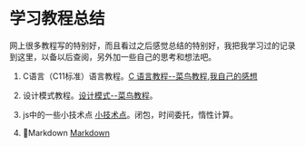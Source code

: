 # 学习教程总结

网上很多教程写的特别好，而且看过之后感觉总结的特别好，我把我学习过的记录到这里，以备以后查阅，另外加一些自己的思考和想法吧。

1. C语言（C11标准）语言教程。[C 语言教程--菜鸟教程](http://www.runoob.com/cprogramming/c-tutorial.html),[我自己的感想](C.md)

2. 设计模式教程。[设计模式--菜鸟教程](http://www.runoob.com/cprogramming/c-tutorial.html)。

3. js中的一些小技术点 [小技术点](small.md)。闭包，时间委托，惰性计算。

4. Markdown [Markdown](markdown.md)